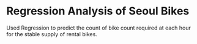 # Regression Analysis of Seoul Bikes
 Used Regression to predict the count of bike count required at each hour for the stable supply of rental bikes.
